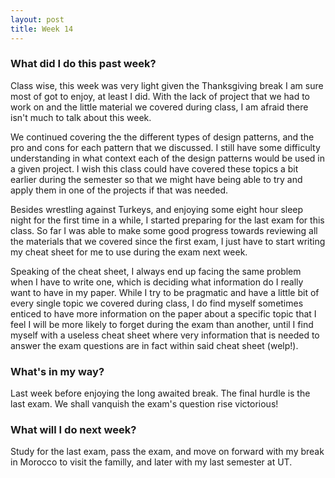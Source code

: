 ```yaml
---
layout: post
title: Week 14
---
```


### What did I do this past week?

Class wise, this week was very light given the Thanksgiving break I am sure most of got to enjoy, at least I did. With the lack of project that we had to work on and the little material we covered during class, I am afraid there isn't much to talk about this week.

We continued covering the the different types of design patterns, and the pro and cons for each pattern that we discussed. I still have some difficulty understanding in what context each of the design patterns would be used in a given project. I wish this class could have covered these topics a bit earlier during the semester so that we might have being able to try and apply them in one of the projects if that was needed.

Besides wrestling against Turkeys, and enjoying some eight hour sleep night for the first time in a while, I started preparing for the last exam for this class. So far I was able to make some good progress towards reviewing all the materials that we covered since the first exam, I just have to start writing my cheat sheet for me to use during the exam next week.

Speaking of the cheat sheet, I always end up facing the same problem when I have to write one, which is deciding what information do I really want to have in my paper. While I try to be pragmatic and have a little bit of every single topic we covered during class, I do find myself sometimes enticed to have more information on the paper about a specific topic that I feel I will be more likely to forget during the exam than another, until I find myself with a useless cheat sheet where very information that is needed to answer the exam questions are in fact within said cheat sheet (welp!).

### What's in my way?

Last week before enjoying the long awaited break. The final hurdle is the last exam. We shall vanquish the exam's question rise victorious!

### What will I do next week? 

Study for the last exam, pass the exam, and move on forward with my break in Morocco to visit the familly, and later with my last semester at UT.
